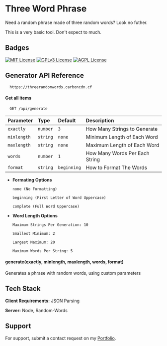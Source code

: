
# Three Word Phrase

Need a random phrase made of three random words? Look no futher.

This is a very basic tool. Don't expect to much.

## Badges

[![MIT License](https://img.shields.io/badge/License-MIT-green.svg)](https://choosealicense.com/licenses/mit/)
[![GPLv3 License](https://img.shields.io/badge/License-GPL%20v3-yellow.svg)](https://opensource.org/licenses/)
[![AGPL License](https://img.shields.io/badge/license-AGPL-blue.svg)](http://www.gnu.org/licenses/agpl-3.0)


## Generator API Reference

```http
  https://threerandomwords.carboncdn.cf
```

#### Get all items

```http
  GET /api/generate
```

| Parameter | Type     | Default     | Description                |
| :-------- | :------- | :------- | :------------------------- |
| `exactly` | `number` | `3` | How Many Strings to Generate |
| `minlength` | `string` | `none` | Minimum Length of Each Word |
| `maxlength` | `string` | `none` | Maximum Length of Each Word |
| `words` | `number` | `1` | How Many Words Per Each String |
| `format` | `string` | `beginning` | How to Format The Words  |

 - **Formating Options**

    ```
    none (No Formatting)
    ```

    ```
    beginning (First Letter of Word Uppercase)
    ```

    ```
    complete (Full Word Uppercase)
    ```
 - **Word Length Options**

    ```
    Maximum Strings Per Generation: 10
    ```

    ```
    Smallest Minimum: 2
    ```

    ```
    Largest Maximum: 20
    ```
    
    ```
    Maximum Words Per String: 5
    ```


#### generate(exactly, minlength, maxlength, words, format)

Generates a phrase with random words, using custom parameters


## Tech Stack

**Client Requirements:** JSON Parsing

**Server:** Node, Random-Words


## Support

For support, submit a contact request on my [Portfolio](https://cleverportfolio.carbondev.cf).

